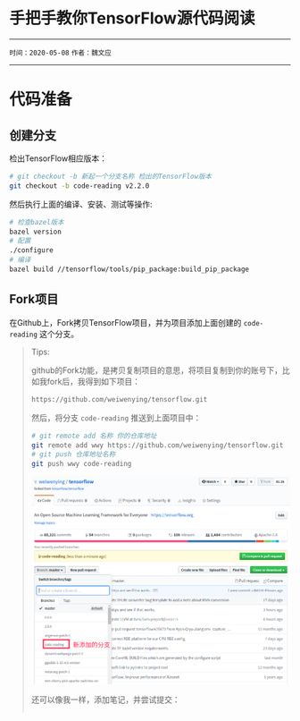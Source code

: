 # 手把手教你TensorFlow源代码阅读

---

`时间：2020-05-08` `作者：魏文应`

---



# 代码准备

## 创建分支

检出TensorFlow相应版本：

```bash
# git checkout -b 新起一个分支名称 检出的TensorFlow版本
git checkout -b code-reading v2.2.0
```

然后执行上面的编译、安装、测试等操作:

```bash
# 检查bazel版本
bazel version
# 配置
./configure
# 编译
bazel build //tensorflow/tools/pip_package:build_pip_package
```

## Fork项目

在Github上，Fork拷贝TensorFlow项目，并为项目添加上面创建的 `code-reading` 这个分支。

>   Tips:
>
>   github的Fork功能，是拷贝复制项目的意思，将项目复制到你的账号下，比如我fork后，我得到如下项目：
>
>   ```bash
>   https://github.com/weiwenying/tensorflow.git
>   ```
>
>   然后，将分支 `code-reading` 推送到上面项目中：
>
>   ```bash
>   # git remote add 名称 你的仓库地址
>   git remote add wwy https://github.com/weiwenying/tensorflow.git
>   # git push 仓库地址名称 
>   git push wwy code-reading
>   ```
>
>   ![02_fork_tensorflow项目.png](./img/02_fork_tensorflow项目.png)
>
>   还可以像我一样，添加笔记，并尝试提交：
>
>   ```bash
>   
>   ```

